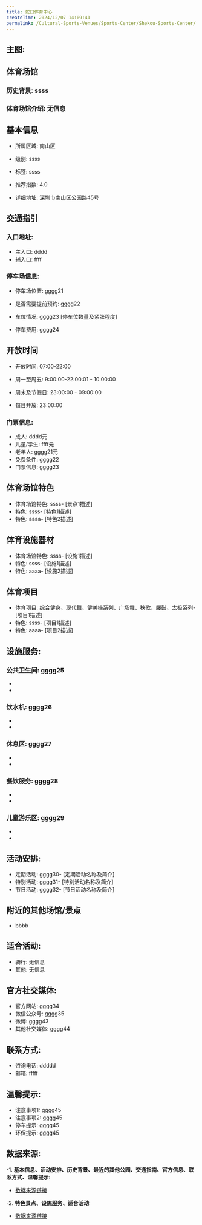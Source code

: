 ```yaml
---
title: 蛇口体育中心
createTime: 2024/12/07 14:09:41
permalink: /Cultural-Sports-Venues/Sports-Center/Shekou-Sports-Center/
---
```


## 主图:
<ImageCard
image="https://www.sztyzx.com.cn/public/uploads/images/20240326/2f25e8521cf7b0a61acfd3518543449f.png"
title= "蛇口体育中心"
description= "ssss"
date="2024/12/07"
href="/"
author="sunshang-hl"
/>
## 体育场馆
### 历史背景: ssss
### 体育场馆介绍: 无信息
## 基本信息

- 所属区域: 南山区

- 级别: ssss

- 标签: ssss

- 推荐指数: 4.0

- 详细地址: 深圳市南山区公园路45号

## 交通指引

### 入口地址:
- 主入口: dddd
- 辅入口: ffff
### 停车场信息:
- 停车场位置: gggg21

- 是否需要提前预约: gggg22

- 车位情况: gggg23 [停车位数量及紧张程度]

- 停车费用: gggg24

## 开放时间
- 开放时间: 07:00-22:00

- 周一至周五: 9:00:00-22:00:01 - 10:00:00
- 周末及节假日: 23:00:00 - 09:00:00
- 每日开放: 23:00:00

### 门票信息:
- 成人: dddd元
- 儿童/学生: ffff元
- 老年人: gggg21元
- 免费条件: gggg22
- 门票信息: gggg23
## 体育场馆特色
- 体育场馆特色: ssss- [景点1描述]
- 特色: ssss- [特色1描述]
- 特色: aaaa- [特色2描述]
## 体育设施器材
- 体育场馆特色: ssss- [设施1描述]
- 特色: ssss- [设施1描述]
- 特色: aaaa- [设施2描述]
## 体育项目
- 体育项目: 综合健身、现代舞、健美操系列、广场舞、秧歌、腰鼓、太极系列- [项目1描述]
- 特色: ssss- [项目1描述]
- 特色: aaaa- [项目2描述]
## 设施服务:
### 公共卫生间: gggg25
- 
- 
### 饮水机: gggg26
- 
- 
### 休息区: gggg27
- 
- 
### 餐饮服务: gggg28
- 
- 
### 儿童游乐区: gggg29
- 
- 
## 活动安排:
- 定期活动: gggg30- [定期活动名称及简介]
- 特别活动: gggg31- [特别活动名称及简介]
- 节日活动: gggg32- [节日活动名称及简介]
## 附近的其他场馆/景点
- bbbb

## 适合活动:
- 骑行: 无信息
- 其他: 无信息

## 官方社交媒体:
- 官方网站: gggg34
- 微信公众号: gggg35
- 微博: gggg43
- 其他社交媒体: gggg44

## 联系方式:
- 咨询电话: ddddd 
- 邮箱: fffff

## 温馨提示:
- 注意事项1: gggg45
- 注意事项2: gggg45
- 停车提示: gggg45
- 环保提示: gggg45

## 数据来源:
-1. **基本信息、活动安排、历史背景、最近的其他公园、交通指南、官方信息、联系方式、温馨提示**:
- [数据来源链接](http://wtl.sz.gov.cn/ggfw/tyl/zytycgylb/index.html)

-2. **特色景点、设施服务、适合活动**:
- [数据来源链接](http://wtl.sz.gov.cn/ggfw/tyl/zytycgylb/index.html)

